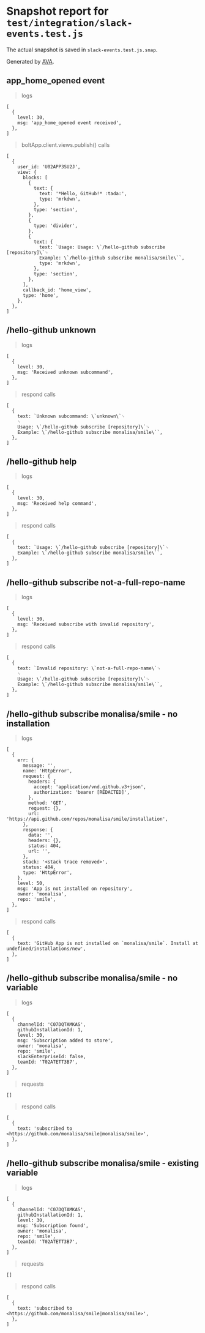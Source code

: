 # Snapshot report for `test/integration/slack-events.test.js`

The actual snapshot is saved in `slack-events.test.js.snap`.

Generated by [AVA](https://avajs.dev).

## app_home_opened event

> logs

    [
      {
        level: 30,
        msg: 'app_home_opened event received',
      },
    ]

> boltApp.client.views.publish() calls

    [
      {
        user_id: 'U02APP3SU2J',
        view: {
          blocks: [
            {
              text: {
                text: '*Hello, GitHub!* :tada:',
                type: 'mrkdwn',
              },
              type: 'section',
            },
            {
              type: 'divider',
            },
            {
              text: {
                text: `Usage: Usage: \`/hello-github subscribe [repository]\`␊
                Example: \`/hello-github subscribe monalisa/smile\``,
                type: 'mrkdwn',
              },
              type: 'section',
            },
          ],
          callback_id: 'home_view',
          type: 'home',
        },
      },
    ]

## /hello-github unknown

> logs

    [
      {
        level: 30,
        msg: 'Received unknown subcommand',
      },
    ]

> respond calls

    [
      {
        text: `Unknown subcommand: \`unknown\`␊
        ␊
        Usage: \`/hello-github subscribe [repository]\`␊
        Example: \`/hello-github subscribe monalisa/smile\``,
      },
    ]

## /hello-github help

> logs

    [
      {
        level: 30,
        msg: 'Received help command',
      },
    ]

> respond calls

    [
      {
        text: `Usage: \`/hello-github subscribe [repository]\`␊
        Example: \`/hello-github subscribe monalisa/smile\``,
      },
    ]

## /hello-github subscribe not-a-full-repo-name

> logs

    [
      {
        level: 30,
        msg: 'Received subscribe with invalid repository',
      },
    ]

> respond calls

    [
      {
        text: `Invalid repository: \`not-a-full-repo-name\`␊
        ␊
        Usage: \`/hello-github subscribe [repository]\`␊
        Example: \`/hello-github subscribe monalisa/smile\``,
      },
    ]

## /hello-github subscribe monalisa/smile - no installation

> logs

    [
      {
        err: {
          message: '',
          name: 'HttpError',
          request: {
            headers: {
              accept: 'application/vnd.github.v3+json',
              authorization: 'bearer [REDACTED]',
            },
            method: 'GET',
            request: {},
            url: 'https://api.github.com/repos/monalisa/smile/installation',
          },
          response: {
            data: '',
            headers: {},
            status: 404,
            url: '',
          },
          stack: '<stack trace removed>',
          status: 404,
          type: 'HttpError',
        },
        level: 50,
        msg: 'App is not installed on repository',
        owner: 'monalisa',
        repo: 'smile',
      },
    ]

> respond calls

    [
      {
        text: 'GitHub App is not installed on `monalisa/smile`. Install at undefined/installations/new',
      },
    ]

## /hello-github subscribe monalisa/smile - no variable

> logs

    [
      {
        channelId: 'C07DQTAMKAS',
        githubInstallationId: 1,
        level: 30,
        msg: 'Subscription added to store',
        owner: 'monalisa',
        repo: 'smile',
        slackEnterpriseId: false,
        teamId: 'T02ATETT3B7',
      },
    ]

> requests

    []

> respond calls

    [
      {
        text: 'subscribed to <https://github.com/monalisa/smile|monalisa/smile>',
      },
    ]

## /hello-github subscribe monalisa/smile - existing variable

> logs

    [
      {
        channelId: 'C07DQTAMKAS',
        githubInstallationId: 1,
        level: 30,
        msg: 'Subscription found',
        owner: 'monalisa',
        repo: 'smile',
        teamId: 'T02ATETT3B7',
      },
    ]

> requests

    []

> respond calls

    [
      {
        text: 'subscribed to <https://github.com/monalisa/smile|monalisa/smile>',
      },
    ]
